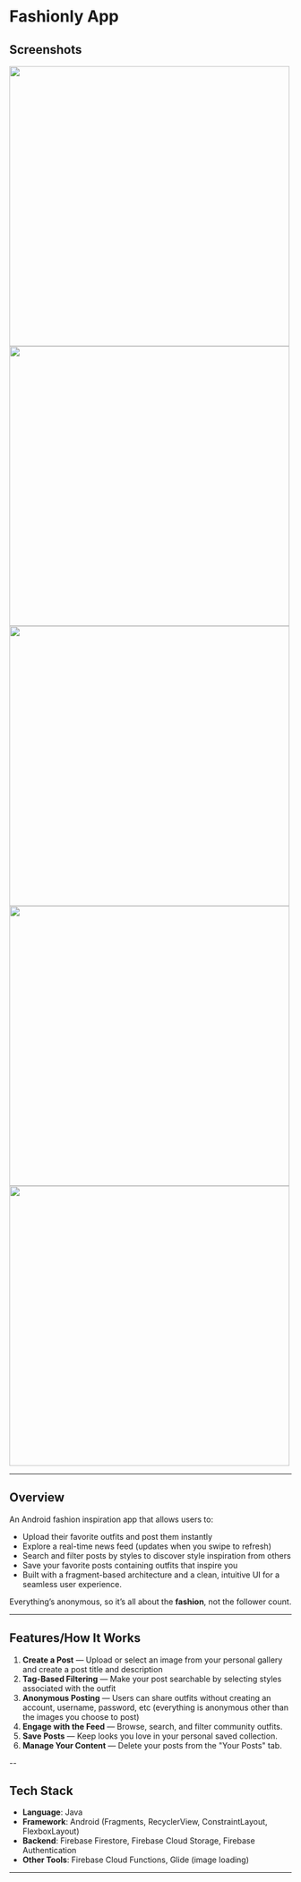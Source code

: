# Fashionly App
## Screenshots
<img src="https://github.com/user-attachments/assets/9b299acb-c9fb-41db-bc86-feeda0069f71" height="500">
<img src="https://github.com/user-attachments/assets/4dd6f538-6858-464e-b6c4-529bf59d9e6e" height="500">
<img src="https://github.com/user-attachments/assets/c3bba4cf-ef8a-4605-a5c0-aef2b7bd6496" height="500">
<img src="https://github.com/user-attachments/assets/44493d09-5c1d-46c5-992c-55ad03a68d36" height="500">
<img src="https://github.com/user-attachments/assets/3110359c-9998-4d40-b872-38abb0456067" height="500">

---

## Overview
An Android fashion inspiration app that allows users to:
- Upload their favorite outfits and post them instantly
- Explore a real-time news feed (updates when you swipe to refresh)
- Search and filter posts by styles to discover style inspiration from others
- Save your favorite posts containing outfits that inspire you
- Built with a fragment-based architecture and a clean, intuitive UI for a seamless user experience.
  
Everything’s anonymous, so it’s all about the **fashion**, not the follower count.  

---

## Features/How It Works
1. **Create a Post** — Upload or select an image from your personal gallery and create a post title and description
2. **Tag-Based Filtering** — Make your post searchable by selecting styles associated with the outfit
3. **Anonymous Posting** — Users can share outfits without creating an account, username, password, etc (everything is anonymous other than the images you choose to post)
4. **Engage with the Feed** — Browse, search, and filter community outfits.  
5. **Save Posts** — Keep looks you love in your personal saved collection.  
6. **Manage Your Content** — Delete your posts from the "Your Posts" tab.

--

## Tech Stack
- **Language**: Java
- **Framework**: Android (Fragments, RecyclerView, ConstraintLayout, FlexboxLayout)
- **Backend**: Firebase Firestore, Firebase Cloud Storage, Firebase Authentication
- **Other Tools**: Firebase Cloud Functions, Glide (image loading)  

---
